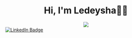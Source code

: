 <h1 align="center">Hi, I'm Ledeysha👋🏾</h1>
<div id="header" align="center">
  <img src="https://media.giphy.com/media/gdNmEIkMm2wUpspdTf/giphy.gif" />
</div>

<div id="badges">
  <a href="https://www.linkedin.com/in/ledeysha-reid-morris-20b04322a/">
    <img src="https://img.shields.io/badge/LinkedIn-blue?style=for-the-badge&logo=linkedin&logoColor=white" alt="LinkedIn Badge"/>
  </a>
 </div>

<!--
**LedyLey/LedyLey** is a ✨ _special_ ✨ repository because its `README.md` (this file) appears on your GitHub profile.

Here are some ideas to get you started:

- 🔭 I’m currently working on ...
- 🌱 I’m currently learning ...
- 👯 I’m looking to collaborate on ...
- 🤔 I’m looking for help with ...
- 💬 Ask me about ...
- 📫 How to reach me: ...
- 😄 Pronouns: ...
- ⚡ Fun fact: ...
-->
